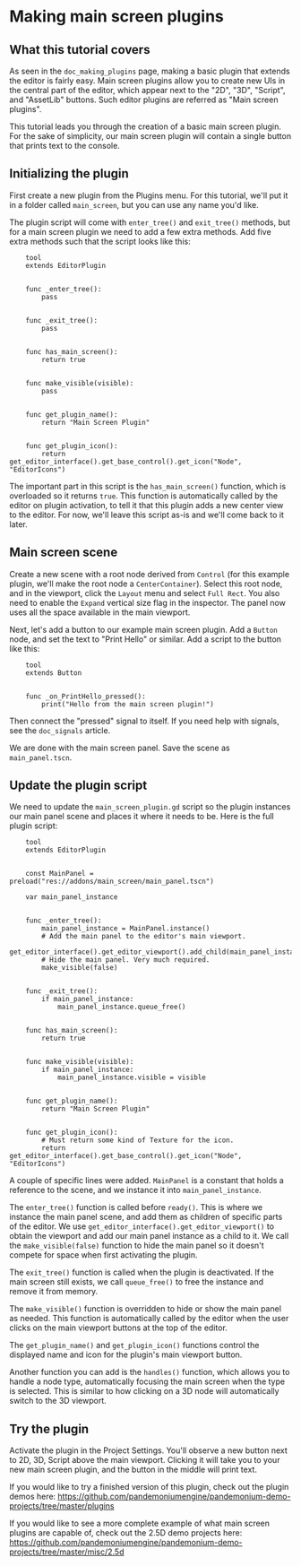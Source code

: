 

Making main screen plugins
==========================

What this tutorial covers
-------------------------

As seen in the `doc_making_plugins` page, making a basic plugin that
extends the editor is fairly easy. Main screen plugins allow you to create
new UIs in the central part of the editor, which appear next to the
"2D", "3D", "Script", and "AssetLib" buttons. Such editor plugins are
referred as "Main screen plugins".

This tutorial leads you through the creation of a basic main screen plugin.
For the sake of simplicity, our main screen plugin will contain a single
button that prints text to the console.

Initializing the plugin
-----------------------

First create a new plugin from the Plugins menu. For this tutorial, we'll put
it in a folder called `main_screen`, but you can use any name you'd like.

The plugin script will come with `enter_tree()` and `exit_tree()`
methods, but for a main screen plugin we need to add a few extra methods.
Add five extra methods such that the script looks like this:

```
    tool
    extends EditorPlugin


    func _enter_tree():
        pass


    func _exit_tree():
        pass


    func has_main_screen():
        return true


    func make_visible(visible):
        pass


    func get_plugin_name():
        return "Main Screen Plugin"


    func get_plugin_icon():
        return get_editor_interface().get_base_control().get_icon("Node", "EditorIcons")
```

The important part in this script is the `has_main_screen()` function,
which is overloaded so it returns `true`. This function is automatically
called by the editor on plugin activation, to tell it that this plugin
adds a new center view to the editor. For now, we'll leave this script
as-is and we'll come back to it later.

Main screen scene
-----------------

Create a new scene with a root node derived from `Control` (for this
example plugin, we'll make the root node a `CenterContainer`).
Select this root node, and in the viewport, click the `Layout` menu
and select `Full Rect`. You also need to enable the `Expand`
vertical size flag in the inspector.
The panel now uses all the space available in the main viewport.

Next, let's add a button to our example main screen plugin.
Add a `Button` node, and set the text to "Print Hello" or similar.
Add a script to the button like this:

```
    tool
    extends Button


    func _on_PrintHello_pressed():
        print("Hello from the main screen plugin!")
```

Then connect the "pressed" signal to itself. If you need help with signals,
see the `doc_signals` article.

We are done with the main screen panel. Save the scene as `main_panel.tscn`.

Update the plugin script
------------------------

We need to update the `main_screen_plugin.gd` script so the plugin
instances our main panel scene and places it where it needs to be.
Here is the full plugin script:

```
    tool
    extends EditorPlugin


    const MainPanel = preload("res://addons/main_screen/main_panel.tscn")

    var main_panel_instance


    func _enter_tree():
        main_panel_instance = MainPanel.instance()
        # Add the main panel to the editor's main viewport.
        get_editor_interface().get_editor_viewport().add_child(main_panel_instance)
        # Hide the main panel. Very much required.
        make_visible(false)


    func _exit_tree():
        if main_panel_instance:
            main_panel_instance.queue_free()


    func has_main_screen():
        return true


    func make_visible(visible):
        if main_panel_instance:
            main_panel_instance.visible = visible


    func get_plugin_name():
        return "Main Screen Plugin"


    func get_plugin_icon():
        # Must return some kind of Texture for the icon.
        return get_editor_interface().get_base_control().get_icon("Node", "EditorIcons")
```

A couple of specific lines were added. `MainPanel` is a constant that holds
a reference to the scene, and we instance it into `main_panel_instance`.

The `enter_tree()` function is called before `ready()`. This is where
we instance the main panel scene, and add them as children of specific parts
of the editor. We use `get_editor_interface().get_editor_viewport()` to
obtain the viewport and add our main panel instance as a child to it.
We call the `make_visible(false)` function to hide the main panel so
it doesn't compete for space when first activating the plugin.

The `exit_tree()` function is called when the plugin is deactivated.
If the main screen still exists, we call `queue_free()` to free the
instance and remove it from memory.

The `make_visible()` function is overridden to hide or show the main
panel as needed. This function is automatically called by the editor when the
user clicks on the main viewport buttons at the top of the editor.

The `get_plugin_name()` and `get_plugin_icon()` functions control
the displayed name and icon for the plugin's main viewport button.

Another function you can add is the `handles()` function, which
allows you to handle a node type, automatically focusing the main
screen when the type is selected. This is similar to how clicking
on a 3D node will automatically switch to the 3D viewport.

Try the plugin
--------------

Activate the plugin in the Project Settings. You'll observe a new button next
to 2D, 3D, Script above the main viewport. Clicking it will take you to your
new main screen plugin, and the button in the middle will print text.

If you would like to try a finished version of this plugin,
check out the plugin demos here:
https://github.com/pandemoniumengine/pandemonium-demo-projects/tree/master/plugins

If you would like to see a more complete example of what main screen plugins
are capable of, check out the 2.5D demo projects here:
https://github.com/pandemoniumengine/pandemonium-demo-projects/tree/master/misc/2.5d
